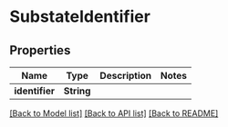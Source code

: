 # SubstateIdentifier

## Properties

Name | Type | Description | Notes
------------ | ------------- | ------------- | -------------
**identifier** | **String** |  | 

[[Back to Model list]](../README.md#documentation-for-models) [[Back to API list]](../README.md#documentation-for-api-endpoints) [[Back to README]](../README.md)


